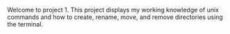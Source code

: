 Welcome to project 1. This project displays my working knowledge of unix commands and how to create, rename, move, and remove directories using the terminal.
